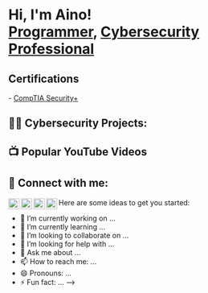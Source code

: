 <h1>Hi, I'm Aino! <br/><a href="https://github.com/Aino-Dalencour">Programmer</a>, <a href=https://www.linkedin.com/in/aino-dalencour-789818220/">Cybersecurity Professional</a>

<h2>Certifications</h2>
  - <a href ="https://rb.gy/i2te7">CompTIA Security+</a>



<h2>👨‍💻 Cybersecurity Projects:</h2>



<h2>📺 Popular YouTube Videos</h2>



<h2> 🤳 Connect with me:</h2>

[<img align="left" alt="JoshMadakor | YouTube" width="22px" src="https://cdn.jsdelivr.net/npm/simple-icons@v3/icons/youtube.svg" />][youtube]
[<img align="left" alt="JoshMadakor | Twitter" width="22px" src="https://cdn.jsdelivr.net/npm/simple-icons@v3/icons/twitter.svg" />][twitter]
[<img align="left" alt="JoshMadakor | LinkedIn" width="22px" src="https://cdn.jsdelivr.net/npm/simple-icons@v3/icons/linkedin.svg" />][linkedin]
[<img align="left" alt="JoshMadakor | Instagram" width="22px" src="https://cdn.jsdelivr.net/npm/simple-icons@v3/icons/instagram.svg" />][Instagram]

[twitter]: https://twitter.com/Aino_Dalencour
[youtube]: https://www.youtube.com/@AinoDalencour
[instagram]: https://www.instagram.com/aino_dalencour/
[linkedin]: https://www.linkedin.com/in/aino-dalencour-789818220/




Here are some ideas to get you started:

- 🔭 I’m currently working on ...
- 🌱 I’m currently learning ...
- 👯 I’m looking to collaborate on ...
- 🤔 I’m looking for help with ...
- 💬 Ask me about ...
- 📫 How to reach me: ...
- 😄 Pronouns: ...
- ⚡ Fun fact: ...
-->
